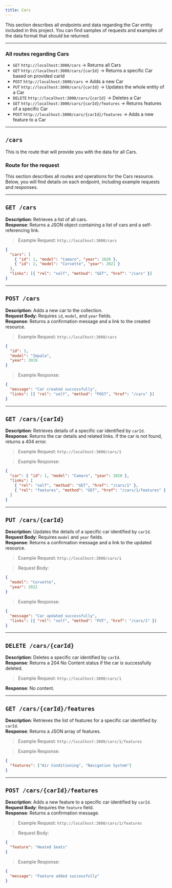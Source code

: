 ```yaml
---
title: Cars
---
```


This section describes all endpoints and data regarding the Car entity included in this project.
You can find samples of requests and examples of the data format that should be returned.

---

### All routes regarding Cars

- `GET` `http://localhost:3000/cars` -> Returns all Cars
- `GET` `http://localhost:3000/cars/{carId}` -> Returns a specific Car based on provided carId
- `POST` `http://localhost:3000/cars` -> Adds a new Car
- `PUT` `http://localhost:3000/cars/{carId}` -> Updates the whole entity of a Car
- `DELETE` `http://localhost:3000/cars/{carId}` -> Deletes a Car
- `GET` `http://localhost:3000/cars/{carId}/features` -> Returns features of a specific Car
- `POST` `http://localhost:3000/cars/{carId}/features` -> Adds a new feature to a Car

---

## `/cars`

This is the route that will provide you with the data for all Cars.

### Route for the request

This section describes all routes and operations for the Cars resource. Below, you will find details on each endpoint, including example requests and responses.

---

## `GET /cars`

**Description**: Retrieves a list of all cars.\
**Response**: Returns a JSON object containing a list of cars and a self-referencing link.

> Example Request:
> `http://localhost:3000/cars`

```json
{
  "cars": [
    { "id": 1, "model": "Camaro", "year": 2020 },
    { "id": 2, "model": "Corvette", "year": 2021 }
  ],
  "links": [{ "rel": "self", "method": "GET", "href": "/cars" }]
}
```

---

## `POST /cars`

**Description**: Adds a new car to the collection.\
**Request Body**: Requires `id`, `model`, and `year` fields.\
**Response**: Returns a confirmation message and a link to the created resource.

> Example Request:
> `http://localhost:3000/cars`

```json
{
  "id": 3,
  "model": "Impala",
  "year": 2019
}
```

> Example Response:

```json
{
  "message": "Car created successfully",
  "links": [{ "rel": "self", "method": "POST", "href": "/cars" }]
}
```

---

## `GET /cars/{carId}`

**Description**: Retrieves details of a specific car identified by `carId`.\
**Response**: Returns the car details and related links. If the car is not found, returns a 404 error.

> Example Request:
> `http://localhost:3000/cars/1`

> Example Response:

```json
{
  "car": { "id": 1, "model": "Camaro", "year": 2020 },
  "links": [
    { "rel": "self", "method": "GET", "href": "/cars/1" },
    { "rel": "features", "method": "GET", "href": "/cars/1/features" }
  ]
}
```

---

## `PUT /cars/{carId}`

**Description**: Updates the details of a specific car identified by `carId`.\
**Request Body**: Requires `model` and `year` fields.\
**Response**: Returns a confirmation message and a link to the updated resource.

> Example Request:
> `http://localhost:3000/cars/1`

> Request Body:

```json
{
  "model": "Corvette",
  "year": 2022
}
```

> Example Response:

```json
{
  "message": "Car updated successfully",
  "links": [{ "rel": "self", "method": "PUT", "href": "/cars/1" }]
}
```

---

## `DELETE /cars/{carId}`

**Description**: Deletes a specific car identified by `carId`.\
**Response**: Returns a 204 No Content status if the car is successfully deleted.

> Example Request:
> `http://localhost:3000/cars/1`

**Response**: No content.

---

## `GET /cars/{carId}/features`

**Description**: Retrieves the list of features for a specific car identified by `carId`.\
**Response**: Returns a JSON array of features.

> Example Request:
> `http://localhost:3000/cars/1/features`

> Example Response:

```json
{
  "features": ["Air Conditioning", "Navigation System"]
}
```

---

## `POST /cars/{carId}/features`

**Description**: Adds a new feature to a specific car identified by `carId`.\
**Request Body**: Requires the `feature` field.\
**Response**: Returns a confirmation message.

> Example Request:
> `http://localhost:3000/cars/1/features`

> Request Body:

```json
{
  "feature": "Heated Seats"
}
```

> Example Response:

```json
{
  "message": "Feature added successfully"
}
```
